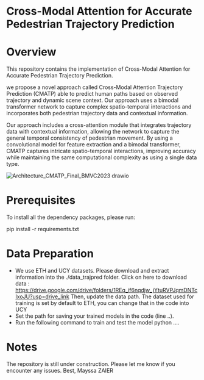 # Cross-Modal Attention for Accurate Pedestrian Trajectory Prediction

# Overview
This repository contains the implementation of Cross-Modal Attention for Accurate Pedestrian Trajectory Prediction.

we propose a novel approach called Cross-Modal Attention Trajectory Prediction (CMATP) able to predict human paths based on observed trajectory and dynamic scene context. Our approach uses a bimodal transformer network to capture complex spatio-temporal interactions and incorporates both pedestrian trajectory data and contextual information.

Our approach includes a cross-attention module that integrates trajectory data with contextual information, allowing the network to capture the general temporal consistency of pedestrian movement. By using a convolutional model for feature extraction and a bimodal transformer, CMATP captures intricate spatio-temporal interactions, improving accuracy while maintaining the same computational complexity as using a single data type.

![Architecture_CMATP_Final_BMVC2023 drawio](https://github.com/MZ82020/CMATP/assets/94976539/00d6d619-6e66-4279-bfac-34afb999da80)

# Prerequisites

To install all the dependency packages, please run:

pip install -r requirements.txt

# Data Preparation

- We use ETH and UCY datasets. Please download and extract information into the ./data_trajpred folder. Click on here to download data : https://drive.google.com/drive/folders/1REq_if6nqdjw_jYtuRVPJqmDNTcIxoJU?usp=drive_link
Then, update the data path. The dataset used for training is set by default to ETH, you can change that in the code into UCY
- Set the path for saving your trained models in the code (line ..).
- Run the following command to train and test the model
  python ....

# Notes
The repository is still under construction. Please let me know if you encounter any issues.
Best, 
Mayssa ZAIER






